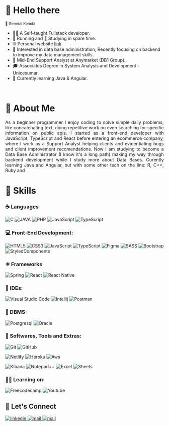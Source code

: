 # 👋 Hello there

<sup>🤖 General Kenobi</sup>
<br>

- 👨‍💻 A Self-taught Fullstack developer.
- 🏃 Running and 📖 Studying in spare time.
- 🌐 Personal website [link](https://reghini.dev/)
- 🧐 Interested in data base administration, Recently focusing on backend to improve my data management skills.
- 💼 Mid-End Support Analyst at Anymarket (DB1 Group).
- 🎓 Associates Degree in System Analysis and Development - Unicesumar.
- 🌱 Currently learning Java & Angular.

<br>

# 🥸 About Me

<p align="justify">
As a beginner programmer I enjoy coding to solve simple daily problems, like concatenating text, doing repetitive work ou even searching for specific information on public apis. I started as a front-end developer with JavaScript, TypeScript and React before entering an ecommerce company, where I work as a Support Analyst helping clients and evidentiating bugs and client improvement recomendations. Now I am studying to become a Data Base Administrator (I know it's a long path) making my way through backend development while I study more about Data Bases.
Curently learning Java and Angular, but with some other tech on the line: R, C++, Ruby and
</p>

# 🧠 Skills

<p align="center">

### ☕️ Languages

![C](https://img.shields.io/badge/C%20-%232370ED.svg?style=for-the-badge&logo=c&logoColor=white)
![JAVA](https://img.shields.io/badge/Java-ED8B00?style=for-the-badge&logo=openjdk&logoColor=white)
![PHP](https://img.shields.io/badge/PHP-777BB4?style=for-the-badge&logo=php&logoColor=white)
![JavaScript](https://img.shields.io/badge/JavaScript%20-%23F7DF1E.svg?style=for-the-badge&logo=javascript&logoColor=black)
![TypeScript](https://img.shields.io/badge/TypeScript-007ACC?style=for-the-badge&logo=typescript&logoColor=white)
<br>

### 💻 Front-End Development:

![HTML5](https://img.shields.io/badge/HTML5%20-%23E34F26.svg?style=for-the-badge&logo=html5&logoColor=white)
![CSS3](https://img.shields.io/badge/CSS3-1572B6?style=for-the-badge&logo=css3&logoColor=white)
![JavaScript](https://img.shields.io/badge/JavaScript%20-%23F7DF1E.svg?style=for-the-badge&logo=javascript&logoColor=black)
![TypeScript](https://img.shields.io/badge/TypeScript-007ACC?style=for-the-badge&logo=typescript&logoColor=white)
![Figma](https://img.shields.io/badge/Figma-F24E1E?style=for-the-badge&logo=figma&logoColor=white)
![SASS](https://img.shields.io/badge/Sass-CC6699?style=for-the-badge&logo=sass&logoColor=white)
![Bootstrap](https://img.shields.io/badge/Bootstrap-563D7C?style=for-the-badge&logo=bootstrap&logoColor=white)
![StyledComponents](https://img.shields.io/badge/styled--components-DB7093?style=for-the-badge&logo=styled-components&logoColor=white)
<br>

### ⚛️ Frameworks

![Spring](https://img.shields.io/badge/Spring-6DB33F?style=for-the-badge&logo=spring&logoColor=white)
![React](https://img.shields.io/badge/React-20232A?style=for-the-badge&logo=react&logoColor=61DAFB)
![React Native](https://img.shields.io/badge/React_Native-20232A?style=for-the-badge&logo=react&logoColor=61DAFB)

<!-- ![Angular](https://img.shields.io/badge/Angular-DD0031?style=for-the-badge&logo=angular&logoColor=white) -->
<!-- ![Ionic](https://img.shields.io/badge/Ionic-3880FF?style=for-the-badge&logo=ionic&logoColor=white) -->

### 📝 IDEs:

![Visual Studio Code](https://img.shields.io/badge/Visual%20Studio%20Code-0078d7.svg?style=for-the-badge&logo=visual-studio-code&logoColor=white)
![Intellij](https://img.shields.io/badge/IntelliJ_IDEA-000000.svg?style=for-the-badge&logo=intellij-idea&logoColor=white)
![Postman](https://img.shields.io/badge/Postman-FF6C37?style=for-the-badge&logo=postman&logoColor=white)
<br>

### 🐘 DBMS:

![Postgresql](https://img.shields.io/badge/PostgreSQL-316192?style=for-the-badge&logo=postgresql&logoColor=white)
![Oracle](https://img.shields.io/badge/Oracle-F80000?style=for-the-badge&logo=Oracle&logoColor=white)
<br>

### 🐙 Softwares, Tools and Extras:

![Git](https://img.shields.io/badge/GIT-E44C30?style=for-the-badge&logo=git&logoColor=white)
![GitHub](https://img.shields.io/badge/github-%23121011.svg?style=for-the-badge&logo=github&logoColor=white)

![Netlify](https://img.shields.io/badge/Netlify-00C7B7?style=for-the-badge&logo=netlify&logoColor=white)
![Heroku](https://img.shields.io/badge/Heroku-430098?style=for-the-badge&logo=heroku&logoColor=white)
![Aws](https://img.shields.io/badge/Amazon_AWS-FF9900?style=for-the-badge&logo=amazonaws&logoColor=white)

![Kibana](https://img.shields.io/badge/Kibana-005571?style=for-the-badge&logo=Kibana&logoColor=white)
![Notepad++](https://img.shields.io/badge/Notepad++-90E59A.svg?style=for-the-badge&logo=notepad%2B%2B&logoColor=black)
![Excel](https://img.shields.io/badge/Microsoft_Excel-217346?style=for-the-badge&logo=microsoft-excel&logoColor=white)
![Sheets](https://img.shields.io/badge/Google%20Sheets-34A853?style=for-the-badge&logo=google-sheets&logoColor=white)
<br>

### 👨‍💻 Learning on:

![Freecodecamp](https://img.shields.io/badge/freecodecamp-27273D?style=for-the-badge&logo=freecodecamp&logoColor=white)
![Youtube](https://img.shields.io/badge/YouTube-FF0000?style=for-the-badge&logo=youtube&logoColor=white)

</p>

## 🔗 Let's Connect

<div align='left'>

<a href="https://www.linkedin.com/in/victorhugoreghini/" target="_blank">
<img src="https://img.shields.io/badge/LinkedIn-0077B5?style=for-the-badge&logo=linkedin&logoColor=white" alt=linkedin style="margin-bottom: 5px;"/>
</a>
<a href="mailto:victor.hugo.mrts@gmail.com" target="_blank">
<img src="https://img.shields.io/badge/Gmail-D14836?style=for-the-badge&logo=gmail&logoColor=white" alt=mail style="margin-bottom: 5px;" />
</a>
<a href="https://www.instagram.com/victor_reghini/" target="_blank">
<img src="https://img.shields.io/badge/Instagram-E4405F?style=for-the-badge&logo=instagram&logoColor=white" alt=mail style="margin-bottom: 5px;" />
</a>

</div>
